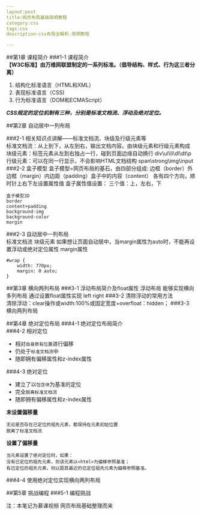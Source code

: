 ```yaml
---
layout:post
title:网页布局基础简明教程
category:css
tags:css
description:css布局全解析,简明教程

---
```


##第1章 课程简介
###1-1 课程简介  
**【W3C标准】由万维网联盟制定的一系列标准。（倡导结构、样式、行为这三者分离）**

1. 结构化标准语言（HTML和XML）
1. 表现标准语言（CSS)
1. 行为标准语言（DOM和ECMAScript）

***CSS规定的定位机制有三种，分别是标准文档流、浮动及绝对定位。***


      
##第2章 自动居中一列布局

###2-1 相关知识点讲解——标准文档流、块级及行级元素等   
     标准文档流：从上到下，从左到右，输出文档内容。由块级元素和行级元素构成
     块级元素：标签元素从左到右独占一行，碰到页面边缘自动换行
     div\ul\li\dl\dt\p
     行级元素：可以在同一行显示，不会影响HTML文档结构
     span\strong\img\input
###2-2 盒子模型
    盒子模型=网页布局的基石，由四部分组成:
    边框（border）外边框（margin）内边距（padding）盒子中的内容（content）
    各有四个方向，顺时针上右下左设置属性值
    盒子属性值设置： 三个值：上，左右，下 
    
    盒子模型3D 
    border
    content+padding
    background-img
    background-color
    margin
###2-3 自动居中一列布局  
	标准文档流
	块级元素
	如果想让页面自动居中，当margin属性为auto时，不能再设置浮动或绝对定位属性
	margin属性

	#wrap {
		width: 770px;
		margin: 0 auto;
	}


##第3章 横向两列布局
###3-1 浮动布局简介及float属性 
    浮动布局 能够实现横向多列布局 通过设置float属性实现  left right
###3-2 清除浮动的常用方法  
    清除浮动：clear操作或width:100%或固定宽度+overfloat：hidden；
###3-3 横向两列布局 


##第4章 绝对定位布局
###4-1 绝对定位布局简介  
###4-2 相对定位 
- 相对`自身原有位置`进行偏移
- 仍处于`标准文档流`中
- 随即拥有偏移属性和z-index属性

###4-3 绝对定位  
- 建立了以`包含块`为基准的定位
- 完全`脱离标准文档流`
- 随即拥有偏移属性和z-index属性 

**未设置偏移量**

    无论是否存在已定位的祖先元素，都保持在元素初始位置
    脱离了标准文档流
**设置了偏移量**

    当元素设置了绝对定位时，如果： 
    没有已定位的祖先元素，则该元素以<html>为偏移参照基准；
    有已定位的祖先元素，则以距其最近的已定位祖先元素为偏移参照基准。

###4-4 使用绝对定位实现横向两列布局 


##第5章 挑战编程
###5-1 编程挑战 


注：本笔记为慕课视频 网页布局基础整理而来


 